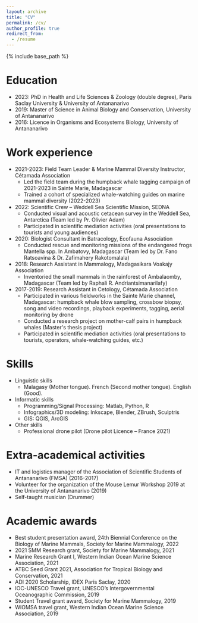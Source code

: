 ```yaml
---
layout: archive
title: "CV"
permalink: /cv/
author_profile: true
redirect_from:
  - /resume
---
```


{% include base_path %}


Education
======
* 2023: PhD in Health and Life Sciences & Zoology (double degree), Paris Saclay University & University of Antananarivo
* 2019: Master of Science in Animal Biology and Conservation, University of Antananarivo
* 2016: Licence in Organisms and Ecosystems Biology, University of Antananarivo

Work experience
======
* 2021-2023: Field Team Leader & Marine Mammal Diversity Instructor, Cétamada Association
  * Led the field team during the humpback whale tagging campaign of 2021-2023 in Sainte Marie, Madagascar
  * Trained a cohort of specialized whale-watching guides on marine mammal diversity (2022-2023)
* 2022: Scientific Crew – Weddell Sea Scientific Mission, SEDNA
  * Conducted visual and acoustic cetacean survey in the Weddell Sea, Antarctica (Team led by Pr. Olivier Adam)
  * Participated in scientific mediation activities (oral presentations to tourists and young audiences)
* 2020: Biologist Consultant in Batracology, Ecofauna Association
  * Conducted rescue and monitoring missions of the endangered frogs Mantella spp. In Ambatovy, Madagascar (Team led by Dr. Fano Ratsoavina & Dr. Zafimahery Rakotomalala)
* 2018: Research Assistant in Mammalogy, Madagasikara Voakajy Association
  * Inventoried the small mammals in the rainforest of Ambalaomby, Madagascar (Team led by Raphali R. Andriantsimanarilafy)
* 2017-2019: Research Assistant in Cetology, Cétamada Association
  * Participated in various fieldworks in the Sainte Marie channel, Madagascar: humpback whale blow sampling, crossbow biopsy, song and video recordings, playback experiments, tagging, aerial monitoring by drone
  * Conducted a research project on mother-calf pairs in humpback whales (Master's thesis project)
  * Participated in scientific mediation activities (oral presentations to tourists, operators, whale-watching guides, etc.)
  
Skills
======
* Linguistic skills
  * Malagasy (Mother tongue). French (Second mother tongue). English (Good).
* Informatic skills
  * Programming/Signal Processing: Matlab, Python, R
  * Infographics/3D modeling: Inkscape, Blender, ZBrush, Sculptris
  * GIS: QGIS, ArcGIS
* Other skills
  * Professional drone pilot (Drone pilot Licence – France 2021)

Extra-academical activities
======
* IT and logistics manager of the Association of Scientific Students of Antananarivo (FMSA) (2016-2017)
* Volunteer for the organization of the Mouse Lemur Workshop 2019 at the University of Antananarivo (2019)
* Self-taught musician (Drummer)

Academic awards
======
* Best student presentation award, 24th Biennial Conference on the Biology of Marine Mammals, Society for Marine Mammalogy, 2022
* 2021 SMM Research grant, Society for Marine Mammalogy, 2021 <!-- 1400 USD-->
* Marine Research Grant I, Western Indian Ocean Marine Science Association, 2021 <!-- 6890 USD-->
* ATBC Seed Grant 2021, Association for Tropical Biology and Conservation, 2021 <!-- 1000 USD-->
* ADI 2020 Scholarship, IDEX Paris Saclay, 2020 <!-- 18 months-->
* IOC-UNESCO Travel grant, UNESCO’s Intergovernmental Oceanographic Commission, 2019 <!-- 1000 USD-->
* Student Travel grant award, Society for Marine Mammalogy, 2019 <!-- 800 USD-->
* WIOMSA travel grant, Western Indian Ocean Marine Science Association, 2019 <!-- 1000 USD-->

<!-- Publications
======
  <ul>{% for post in site.publications %}
    {% include archive-single-cv.html %}
  {% endfor %}</ul>
  
Talks
======
  <ul>{% for post in site.talks %}
    {% include archive-single-talk-cv.html %}
  {% endfor %}</ul>
  
Teaching
======
  <ul>{% for post in site.teaching %}
    {% include archive-single-cv.html %}
  {% endfor %}</ul> -->
  
